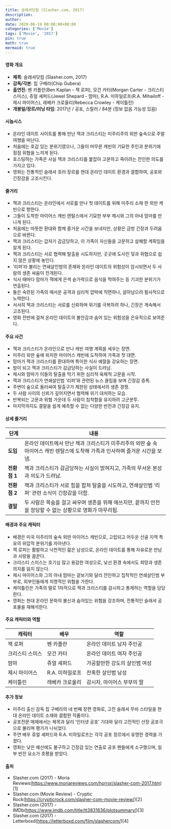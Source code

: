 ```yaml
---
title: 슬래셔닷컴 (Slasher.com, 2017)
description: 
author: 
date: 2020-06-19 00:00:00+00:00
categories: ['Movie']
tags: ['Movie', '2017']
pin: true
math: true
mermaid: true
---
```

#### 영화 개요

- **제목**: 슬래셔닷컴 (Slasher.com, 2017)  
- **감독/각본**: 칩 구베라(Chip Gubera)  
- **출연진**: 벤 카플란(Ben Kaplan - 잭 로퍼), 모건 카터(Morgan Carter - 크리스티 스미스), 쥬얼 셰퍼드(Jewel Shepard - 맘마), R.A. 미하일로프(R.A. Mihailoff - 제시 마이어스), 레베카 크로울리(Rebecca Crowley - 케이틀린)  
- **개봉일/장르/러닝 타임**: 2017년 / 공포, 스릴러 / 84분 (정보 없음 가능성 있음)  

#### 시놉시스

- 온라인 데이트 사이트를 통해 만난 잭과 크리스티는 미주리주의 외딴 숲속으로 주말 여행을 떠난다.  
- 처음에는 호감 있는 분위기였으나, 그들이 머무른 캐빈의 기묘한 주인과 분위기에 점점 위협을 느끼게 된다.  
- 호스팅하는 가족은 사실 잭과 크리스티를 붙잡아 고문하고 죽이려는 잔인한 의도를 가지고 있다.  
- 영화는 전통적인 슬래셔 호러 장르를 현대 온라인 데이트 환경과 결합하여, 공포와 긴장감을 고조시킨다.  

#### 줄거리

- 잭과 크리스티는 온라인에서 서로를 만나 첫 데이트를 위해 미주리 소재 한 외딴 캐빈으로 향한다.  
- 그들이 도착한 마이어스 캐빈 렌탈스에서 기묘한 부부 제시와 그의 아내 맘마를 만나게 된다.  
- 처음에는 따뜻한 환대와 함께 즐거운 시간을 보내지만, 상황은 금방 긴장과 두려움으로 바뀐다.  
- 잭과 크리스티는 갑자기 감금당하고, 이 가족이 자신들을 고문하고 살해할 계획임을 알게 된다.  
- 잭과 크리스티는 서로 협력해 탈출을 시도하지만, 곳곳에 도사린 덫과 위협으로 쉽지 않은 상황에 놓인다.  
- ‘리퍼’라 불리는 연쇄살인범의 존재와 온라인 데이트의 위험성이 암시되면서 두 사람의 생존 싸움이 전개된다.  
- 식사 때마다 맘마가 잭에게 은색 숟가락으로 음식을 먹여주는 등 기괴한 분위기가 연출된다.  
- 둘은 숙련된 가족의 매서운 공격과 심리적 압박에 직면하나, 살아남으려 필사적으로 노력한다.  
- 서서히 잭과 크리스티는 서로를 신뢰하며 위기를 극복하려 하나, 긴장은 계속해서 고조된다.  
- 영화 전반에 걸쳐 온라인 데이트의 불안감과 숨어 있는 위험성을 은유적으로 보여준다.  

#### 주요 사건

- 잭과 크리스티가 온라인으로 만나 캐빈 여행 계획을 세우는 장면.  
- 미주리 외딴 숲에 위치한 마이어스 캐빈에 도착하여 가족과 첫 대면.  
- 맘마가 잭과 크리스티를 환대하며 특이한 식사 예절을 강요하는 장면.  
- 밤이 되고 잭과 크리스티가 감금당하는 사실이 드러남.  
- 제시와 맘마가 이들의 탈출을 막기 위한 심리적·육체적 고문을 시작.  
- 잭과 크리스티가 연쇄살인범 ‘리퍼’와 관련된 뉴스 클립을 보며 긴장감 증폭.  
- 주변이 숲으로 둘러싸여 탈출구가 제한된 상태에서의 생존 경쟁.  
- 두 사람 사이의 신뢰가 깊어지면서 협력해 위기 대처하는 모습.  
- 반복되는 고문과 위협 가운데 두 사람이 침착함을 유지하려 고군분투.  
- 마지막까지도 결말을 쉽게 예측할 수 없는 다양한 반전과 긴장감 유지.  

#### 상세 줄거리

| **단계**  | **내용**                                                                                                                   |
|-----------|----------------------------------------------------------------------------------------------------------------------------|
| **도입** | 온라인 데이트에서 만난 잭과 크리스티가 미주리주의 외딴 숲 속 마이어스 캐빈 렌탈스에 도착해 가족과 인사하며 즐거운 시간을 보냄. |
| **전환점 1** | 잭과 크리스티가 감금당하는 사실이 밝혀지고, 가족의 무서운 본성과 의도가 드러남.                                        |
| **전환점 2** | 잭과 크리스티가 서로 힘을 합쳐 탈출을 시도하고, 연쇄살인범 ‘리퍼’ 관련 소식이 긴장감을 더함.                             |
| **결말** | 두 사람은 목숨을 걸고 싸우며 생존을 위해 애쓰지만, 끝까지 안전을 장담할 수 없는 상황으로 영화가 마무리됨.               |

#### 배경과 주요 캐릭터

- 배경은 미국 미주리의 숲속 외딴 마이어스 캐빈으로, 고립되고 어두운 산골 지역 특유의 위압적 분위기를 자아낸다.  
- 잭 로퍼는 활발하고 낙천적인 젊은 남성으로, 온라인 데이트를 통해 자유로운 만남과 사랑을 꿈꾼다.  
- 크리스티 스미스는 호기심 많고 용감한 여성으로, 낯선 환경 속에서도 희망과 생존 의지를 잃지 않는다.  
- 제시 마이어스와 그의 아내 맘마는 겉보기와 달리 잔인하고 집착적인 연쇄살인범 부부로, 외부인들에게 치명적인 위협을 가한다.  
- 케이틀린은 가족의 딸로 1차적으로 잭과 크리스티를 감시하고 통제하는 역할을 담당한다.  
- 영화는 현대 온라인 문화의 불신과 숨어있는 위험을 강조하며, 전통적인 슬래셔 공포물을 재해석한다.  

#### 주요 캐릭터와 역할

| **캐릭터**  | **배우**          | **역할**                        |
|-------------|-------------------|---------------------------------|
| 잭 로퍼      | 벤 카플란         | 온라인 데이트 남자 주인공       |
| 크리스티 스미스 | 모건 카터         | 온라인 데이트 여자 주인공       |
| 맘마         | 쥬얼 셰퍼드       | 가공할만한 강도의 살인범 여성   |
| 제시 마이어스 | R.A. 미하일로프   | 잔혹한 살인범 남성              |
| 케이틀린     | 레베카 크로울리   | 감시자, 마이어스 부부의 딸      |

#### 추가 정보

- 미주리 출신 감독 칩 구베라의 네 번째 장편 영화로, 고전 슬래셔 무비 스타일을 현대 온라인 데이트 소재와 결합한 작품이다.  
- 공포전문 매체에서는 제목과 달리 ‘인터넷 공포’ 기대와 달리 고전적인 산장 공포극으로 불리며 평가가 나뉘었다.  
- 주연 배우 쥬얼 셰퍼드와 R.A. 미하일로프는 각각 공포 장르에서 유명한 경력을 가졌다.  
- 영화는 낮은 예산에도 불구하고 긴장감 있는 연출로 공포 팬들에게 소구했으며, 일부 반전 요소가 호평을 받았다.  

#### 출처

- Slasher.com (2017) - Moria Reviews(https://www.moriareviews.com/horror/slasher-com-2017.htm)[1]  
- Slasher.com (Movie Review) - Cryptic Rock(https://crypticrock.com/slasher-com-movie-review/)[2]  
- Slasher.com (2017) - IMDb(https://www.imdb.com/title/tt3831636/plotsummary/)[3]  
- Slasher.com (2017) - Letterboxd(https://letterboxd.com/film/slashercom/)[4]
